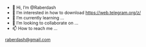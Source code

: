 - 👋 Hi, I’m @Raberdash
- 👀 I’m interested in how to download https://web.telegram.org/z/
- 🌱 I’m currently learning ...
- 💞️ I’m looking to collaborate on ...
- 📫 How to reach me ...

raberdash@gmail.com<!---
Raberdash/Raberdash is a ✨ special ✨ repository because its `README.md` (this file) appears on your GitHub profile.
You can click the Preview link to take a look at your changes.
--->
